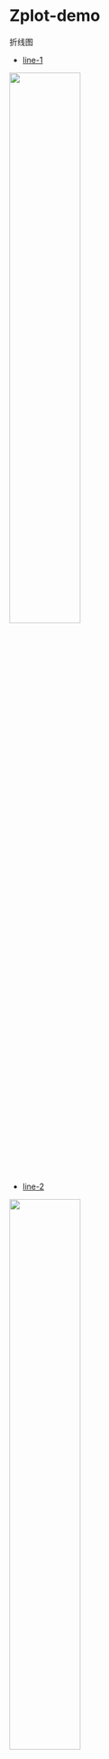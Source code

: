 # Zplot-demo

折线图

- [line-1](https://github.com/ISCS-GitLab/Zplot-demo/tree/main/%E6%8A%98%E7%BA%BF%E5%9B%BE/%E6%8A%98%E7%BA%BF%E5%9B%BE1)

<img src="https://github.com/ISCS-GitLab/Zplot-demo/blob/main/%E6%8A%98%E7%BA%BF%E5%9B%BE/%E6%8A%98%E7%BA%BF%E5%9B%BE1/line-1.png" width="50%" height="50%">




- [line-2](https://github.com/ISCS-GitLab/Zplot-demo/tree/main/%E6%8A%98%E7%BA%BF%E5%9B%BE/%E6%8A%98%E7%BA%BF%E5%9B%BE2)


<img src="https://github.com/ISCS-GitLab/Zplot-demo/blob/main/%E6%8A%98%E7%BA%BF%E5%9B%BE/%E6%8A%98%E7%BA%BF%E5%9B%BE2/line-2.png" width="50%" height="50%">




- [line-3](https://github.com/ISCS-GitLab/Zplot-demo/tree/main/%E6%8A%98%E7%BA%BF%E5%9B%BE/%E6%8A%98%E7%BA%BF%E5%9B%BE3)


<img src="https://github.com/ISCS-GitLab/Zplot-demo/blob/main/%E6%8A%98%E7%BA%BF%E5%9B%BE/%E6%8A%98%E7%BA%BF%E5%9B%BE3/line-3.png" width="50%" height="50%">


- [line-4](https://github.com/ISCS-GitLab/Zplot-demo/tree/main/%E6%8A%98%E7%BA%BF%E5%9B%BE/%E6%8A%98%E7%BA%BF%E5%9B%BE4)


<img src="https://github.com/ISCS-GitLab/Zplot-demo/blob/main/%E6%8A%98%E7%BA%BF%E5%9B%BE/%E6%8A%98%E7%BA%BF%E5%9B%BE4/line-4.png" width="50%" height="50%">


- [line-5](https://github.com/ISCS-GitLab/Zplot-demo/tree/main/%E6%8A%98%E7%BA%BF%E5%9B%BE/%E6%8A%98%E7%BA%BF%E5%9B%BE5)


<img src="https://github.com/ISCS-GitLab/Zplot-demo/blob/main/%E6%8A%98%E7%BA%BF%E5%9B%BE/%E6%8A%98%E7%BA%BF%E5%9B%BE5/line-5.png" width="50%" height="50%">


